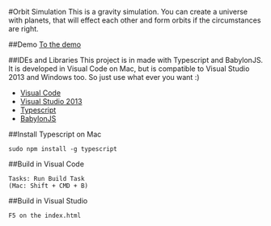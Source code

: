 #Orbit Simulation
This is a gravity simulation. You can create a universe with planets, that will effect each other and form orbits if the circumstances are right.

##Demo
[To the demo](http://moritzgoeckel.com/prs/Orbit-Simulation/)

##IDEs and Libraries
This project is in made with Typescript and BabylonJS. It is developed in Visual Code on Mac, but is compatible to Visual Studio 2013 and Windows too. So just use what ever you want :)

- [Visual Code](https://code.visualstudio.com/)
- [Visual Studio 2013](https://www.visualstudio.com/en-us/downloads/download-visual-studio-vs.aspx)
- [Typescript](http://typescriptlang.org)
- [BabylonJS](http://www.babylonjs.com/)

##Install Typescript on Mac
```
sudo npm install -g typescript
```

##Build in Visual Code
```
Tasks: Run Build Task
(Mac: Shift + CMD + B)
```

##Build in Visual Studio
```
F5 on the index.html
```

